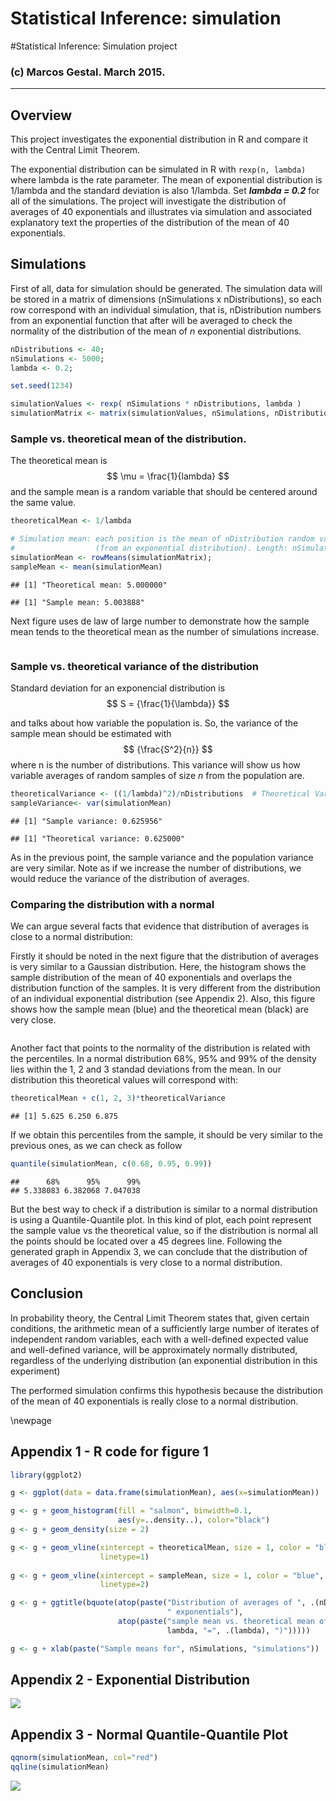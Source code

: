 # Statistical Inference: simulation

#Statistical Inference: Simulation project
### (c) Marcos Gestal. March 2015.

----

## Overview

This project investigates the exponential distribution in R and compare it with the Central Limit Theorem. 

The exponential distribution can be simulated in R with `rexp(n, lambda)` where lambda is the rate parameter. The mean of exponential distribution is 1/lambda and the standard deviation is also 1/lambda. Set ***lambda = 0.2*** for all of the simulations. The project will investigate the distribution of averages of 40 exponentials and illustrates via simulation and associated explanatory text the properties of the distribution of the mean of 40 exponentials. 

## Simulations

First of all, data for simulation should be generated. The simulation data will be stored in a matrix of 
dimensions (nSimulations x nDistributions), so each row correspond with an individual simulation, that is, nDistribution numbers from an exponential function that after will be averaged to check the normality of the distribution of the mean of *n* exponential distributions.


```r
nDistributions <- 40;
nSimulations <- 5000;
lambda <- 0.2;

set.seed(1234)

simulationValues <- rexp( nSimulations * nDistributions, lambda )
simulationMatrix <- matrix(simulationValues, nSimulations, nDistributions)
```

### Sample vs. theoretical mean of the distribution.

The theoretical mean is $$ \mu = \frac{1}{lambda} $$ and the sample mean is a random variable that should be centered
around the same value.


```r
theoreticalMean <- 1/lambda

# Simulation mean: each position is the mean of nDistribution random values 
#                  (from an exponential distribution). Length: nSimulatinons
simulationMean <- rowMeans(simulationMatrix);                                                 
sampleMean <- mean(simulationMean)
```


```
## [1] "Theoretical mean: 5.000000"
```

```
## [1] "Sample mean: 5.003888"
```

Next figure uses de law of large number to demonstrate how the sample mean tends to the theoretical mean as the number of simulations increase. 

<img src="p1.simulation_files/figure-html/unnamed-chunk-4-1.png" title="" alt="" style="display: block; margin: auto;" />

### Sample vs. theoretical variance of the distribution


Standard deviation for an exponencial distribution is $$ S = {\frac{1}{\lambda}}  $$ 

and talks about how variable the population is. So, the variance of the sample mean should be estimated with  $$ {\frac{S^2}{n}}  $$ where n is the number of distributions. This variance will show us how variable averages of random samples of size *n* from the population are.


```r
theoreticalVariance <- ((1/lambda)^2)/nDistributions  # Theoretical Variance
sampleVariance<- var(simulationMean)
```


```
## [1] "Sample variance: 0.625956"
```

```
## [1] "Theoretical variance: 0.625000"
```

As in the previous point, the sample variance and the population variance are very similar. Note as if we increase the number of distributions, we would reduce the variance of the distribution of averages.

### Comparing the distribution with a normal

We can argue several facts that evidence that distribution of averages is close to a normal distribution:

Firstly it should be noted in the next figure that the distribution of averages is very similar to a Gaussian distribution. Here, the histogram shows the sample distribution of the mean of 40 exponentials and overlaps the distribution function of the samples. It is very different from the distribution of an individual exponential distribution (see Appendix 2). Also, this figure shows how the sample mean (blue) and the theoretical mean (black) are very close.


<img src="p1.simulation_files/figure-html/unnamed-chunk-7-1.png" title="" alt="" style="display: block; margin: auto;" />

Another fact that points to the normality of the distribution is related with the percentiles. In a normal distribution 68%, 95% and 99% of the density lies within the 1, 2 and 3 standad deviations from the mean. In our distribution this theoretical values will correspond with:


```r
theoreticalMean + c(1, 2, 3)*theoreticalVariance
```

```
## [1] 5.625 6.250 6.875
```
If we obtain this percentiles from the sample, it should be very similar to the previous ones, as we can check as follow


```r
quantile(simulationMean, c(0.68, 0.95, 0.99))
```

```
##      68%      95%      99% 
## 5.338083 6.382068 7.047038
```

But the best way to check if a distribution is similar to a normal distribution is using a Quantile-Quantile plot. In this kind of plot, each point represent the sample value vs the theoretical value, so if the distribution is normal all the points should be located over a 45 degrees line. Following the generated graph in Appendix 3, we can conclude that the distribution of averages of 40 exponentials is very close to a normal distribution.


## Conclusion

In probability theory, the Central Limit Theorem states that, given certain conditions, the arithmetic mean of a sufficiently large number of iterates of independent random variables, each with a well-defined expected value and well-defined variance, will be approximately normally distributed, regardless of the underlying distribution (an exponential distribution in this experiment)

The performed simulation confirms this hypothesis because the distribution of the mean of 40 exponentials is really close to a normal distribution.

\newpage


## Appendix 1 - R code for figure 1

```r
library(ggplot2)

g <- ggplot(data = data.frame(simulationMean), aes(x=simulationMean))

g <- g + geom_histogram(fill = "salmon", binwidth=0.1, 
                        aes(y=..density..), color="black")
g <- g + geom_density(size = 2)

g <- g + geom_vline(xintercept = theoreticalMean, size = 1, color = "black", 
                    linetype=1)
                    
g <- g + geom_vline(xintercept = sampleMean, size = 1, color = "blue", 
                    linetype=2)

g <- g + ggtitle(bquote(atop(paste("Distribution of averages of ", .(nDistributions), 
                                   " exponentials"),
                        atop(paste("sample mean vs. theoretical mean of the distribution (", 
                                   lambda, "=", .(lambda), ")")))))

g <- g + xlab(paste("Sample means for", nSimulations, "simulations"))

```

## Appendix 2 - Exponential Distribution


![](p1.simulation_files/figure-html/unnamed-chunk-10-1.png) 

## Appendix 3 - Normal Quantile-Quantile Plot


```r
qqnorm(simulationMean, col="red")
qqline(simulationMean)
```

![](p1.simulation_files/figure-html/unnamed-chunk-11-1.png) 

